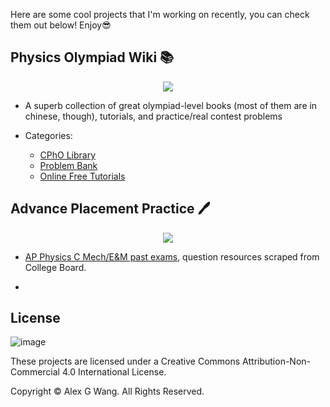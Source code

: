 
Here are some cool projects that I'm working on recently, you can check them out below! Enjoy😎

## Physics Olympiad Wiki 📚

<div align=center><img src="https://user-images.githubusercontent.com/104330029/202926394-c9073028-623c-4436-b4a6-d9318c6a6fd3.png"></div>

- A superb collection of great olympiad-level books (most of them are in chinese, though), tutorials, and practice/real contest problems

- Categories:

  - [CPhO Library](https://pan.cpho.wiki/)
  - [Problem Bank](https://bank.cpho.wiki/)
  - [Online Free Tutorials](https://tutorial.cpho.wiki/)


## Advance Placement Practice 🖊

<div align=center><img src="https://user-images.githubusercontent.com/104330029/202926331-4ce13e77-4987-46e2-9582-9e496b3dcb4a.png"></div>

- [AP Physics C Mech/E&M past exams](https://apc-practice.vercel.app/), question resources scraped from College Board.

- 

## License

![image](https://user-images.githubusercontent.com/104330029/202926970-7893f4c8-6f4a-4044-ab36-7c7005f46716.png)

These projects are licensed under a Creative Commons Attribution-Non-Commercial 4.0 International License.

Copyright © Alex G Wang. All Rights Reserved.
